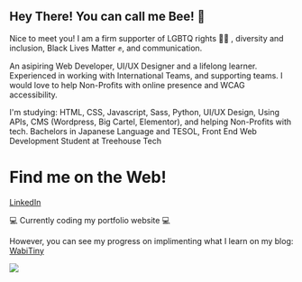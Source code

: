 ## Hey There! You can call me Bee! 🐝
Nice to meet you! I am a firm supporter of LGBTQ rights 🏳️‍🌈 , diversity and inclusion, Black Lives Matter ✊, and communication.

An asipiring Web Developer, UI/UX Designer and a lifelong learner. Experienced in working with International Teams, and supporting teams. I would love to help Non-Profits with online presence and WCAG accessibility.

I'm studying: HTML, CSS, Javascript, Sass, Python, UI/UX Design, Using APIs, CMS (Wordpress, Big Cartel, Elementor), and helping Non-Profits with tech. Bachelors in Japanese Language and TESOL, Front End Web Development Student at Treehouse Tech

# Find me on the Web!
[LinkedIn](https://www.linkedin.com/in/brittkcrouch/)

💻 Currently coding my portfolio website 💻 

However, you can see my progress on implimenting what I learn on my blog: [WabiTiny](https://wabitiny.com)

<a href="http://referrals.trhou.se/constbeecoding" target="_blank"><img src="https://static.teamtreehouse.com/assets/content/referral-badge-td.png"/></a>

